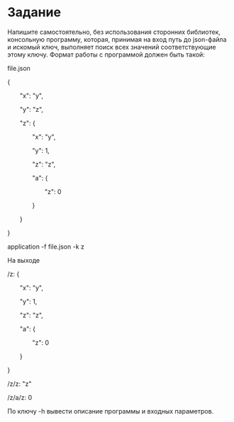 # Задание

Напишите самостоятельно, без использования сторонних библиотек, консольную
программу, которая, принимая на вход путь до json-файла и искомый ключ, выполняет
поиск всех значений соответствующие этому ключу. Формат работы с программой
должен быть такой:

file.json

{

&emsp;&emsp;"x": "y",

&emsp;&emsp;"y": "z",
  
&emsp;&emsp;"z": {
  
&emsp;&emsp;&emsp;&emsp;"x": "y",
    
&emsp;&emsp;&emsp;&emsp;"y": 1,
    
&emsp;&emsp;&emsp;&emsp;"z": "z",
    
&emsp;&emsp;&emsp;&emsp;"a": {
    
&emsp;&emsp;&emsp;&emsp;&emsp;&emsp;"z": 0
      
&emsp;&emsp;&emsp;&emsp;}
    
&emsp;&emsp;}
  
}


application -f file.json -k z

На выходе

/z: {

&emsp;&emsp;"x": "y",

&emsp;&emsp;"y": 1,

&emsp;&emsp;"z": "z",

&emsp;&emsp;"a": {

&emsp;&emsp;&emsp;&emsp;"z": 0

&emsp;&emsp;}

}

/z/z: "z"

/z/a/z: 0

По ключу -h вывести описание программы и входных параметров.

